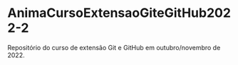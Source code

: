 # AnimaCursoExtensaoGiteGitHub2022-2
Repositório do curso de extensão Git e GitHub em outubro/novembro de 2022.
